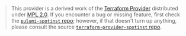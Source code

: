 > This provider is a derived work of the [Terraform Provider](https://github.com/terraform-providers/terraform-provider-spotinst)
> distributed under [MPL 2.0](https://www.mozilla.org/en-US/MPL/2.0/). If you encounter a bug or missing feature,
> first check the [`pulumi-spotinst` repo](/issues); however, if that doesn't turn up anything,
> please consult the source [`terraform-provider-spotinst` repo](https://github.com/terraform-providers/terraform-provider-spotinst/issues).
